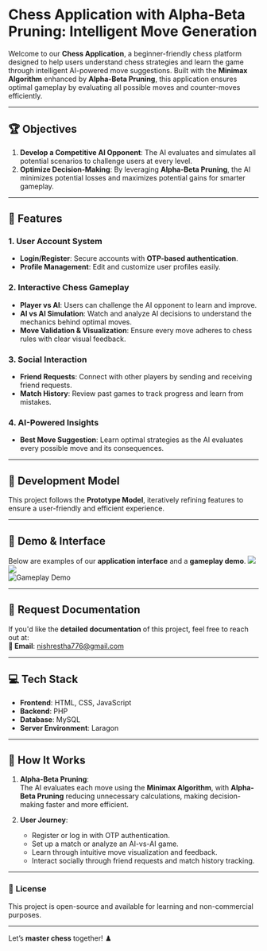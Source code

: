 # Chess Application with Alpha-Beta Pruning: Intelligent Move Generation  

Welcome to our **Chess Application**, a beginner-friendly chess platform designed to help users understand chess strategies and learn the game through intelligent AI-powered move suggestions. Built with the **Minimax Algorithm** enhanced by **Alpha-Beta Pruning**, this application ensures optimal gameplay by evaluating all possible moves and counter-moves efficiently.  

---

## 🏆 **Objectives**  
1. **Develop a Competitive AI Opponent**: The AI evaluates and simulates all potential scenarios to challenge users at every level.  
2. **Optimize Decision-Making**: By leveraging **Alpha-Beta Pruning**, the AI minimizes potential losses and maximizes potential gains for smarter gameplay.  

---

## 🚀 **Features**  

### 1. **User Account System**  
- **Login/Register**: Secure accounts with **OTP-based authentication**.  
- **Profile Management**: Edit and customize user profiles easily.  

### 2. **Interactive Chess Gameplay**  
- **Player vs AI**: Users can challenge the AI opponent to learn and improve.  
- **AI vs AI Simulation**: Watch and analyze AI decisions to understand the mechanics behind optimal moves.  
- **Move Validation & Visualization**: Ensure every move adheres to chess rules with clear visual feedback.  

### 3. **Social Interaction**  
- **Friend Requests**: Connect with other players by sending and receiving friend requests.  
- **Match History**: Review past games to track progress and learn from mistakes.  

### 4. **AI-Powered Insights**  
- **Best Move Suggestion**: Learn optimal strategies as the AI evaluates every possible move and its consequences.  

---

## 📖 **Development Model**  
This project follows the **Prototype Model**, iteratively refining features to ensure a user-friendly and efficient experience.  

---

## 🎥 **Demo & Interface**  
Below are examples of our **application interface** and a **gameplay demo**. 
<img src="https://i.ibb.co/dsTQHmJ/dashboard.png"> <br>
<img src="https://i.ibb.co/kqyG6tS/game.png"> <br>
![Gameplay Demo](https://i.ibb.co/zJBHNTj/Chess-Demo.gif)

---

## 📩 **Request Documentation**  
If you'd like the **detailed documentation** of this project, feel free to reach out at:  
**📧 Email**: [nishrestha776@gmail.com](mailto:nishrestha776@gmail.com)  

---

## 💻 **Tech Stack**  
- **Frontend**: HTML, CSS, JavaScript  
- **Backend**: PHP  
- **Database**: MySQL  
- **Server Environment**: Laragon  

---

## 🌟 **How It Works**  
1. **Alpha-Beta Pruning**:  
   The AI evaluates each move using the **Minimax Algorithm**, with **Alpha-Beta Pruning** reducing unnecessary calculations, making decision-making faster and more efficient.  

2. **User Journey**:  
   - Register or log in with OTP authentication.  
   - Set up a match or analyze an AI-vs-AI game.  
   - Learn through intuitive move visualization and feedback.  
   - Interact socially through friend requests and match history tracking.  

---

### 📜 **License**  
This project is open-source and available for learning and non-commercial purposes.  

---

Let’s **master chess** together! ♟️
